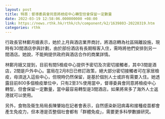 ```yaml
---
layout: post
title: 特首：督導委員會同意將檢疫中心轉型但會保留一定數量
date: 2022-03-19 12:58:06.000000000 +08:00
link: https://news.rthk.hk/rthk/ch/component/k2/1639803-20220319.htm
categories: rthk
---
```


行政長官林鄭月娥表示，她於上月與酒店業界商討，將酒店轉為社區隔離設施，現時有30間酒店參與計劃，由於部份酒店有長期租客入住，需時將他們安排到另一間酒店。她說，不能夠提供政府與酒店合作的商業詳情。

林鄭月娥又提到，目前有間5檢疫中心提供予密切及次密切接觸者，其中3間是酒店，2間是戶外中心。當局在2月8日已修訂政策，絕大部分密切接觸者可在家居檢疫，毋須送入這些中心，但現時仍然保留，是基於個別人士或許有需要入住。她透露目前800多個檢疫單位中，只有2至3%使用當中，督導委員會同意將檢疫中心轉型，但會保留一定數量，當中最容易轉型是3間酒店，如果將來多了海外人士返港就可以使用。

另外，食物及衞生局局長陳肇始在記者會表示，自然感染新冠病毒和接種疫苗都會產生免疫力，但本港是否整個社會都有「群體免疫」，需要更多科學數據研究。

